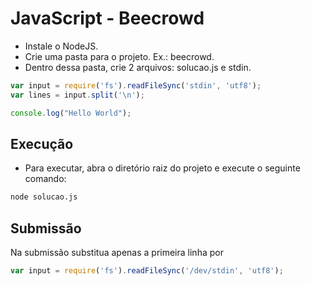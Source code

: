# JavaScript - Beecrowd

- Instale o NodeJS.
- Crie uma pasta para o projeto. Ex.: beecrowd.
- Dentro dessa pasta, crie 2 arquivos: solucao.js e stdin.

~~~javascript
var input = require('fs').readFileSync('stdin', 'utf8');
var lines = input.split('\n');

console.log("Hello World");
~~~

## Execução

- Para executar, abra o diretório raiz do projeto e execute o seguinte comando:

~~~bash
node solucao.js
~~~

## Submissão

Na submissão substitua apenas a primeira linha por 

~~~javascript
var input = require('fs').readFileSync('/dev/stdin', 'utf8');
~~~
